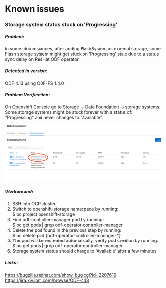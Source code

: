 # Known issues

###  Storage system status stuck on 'Progressing'
##### Problem: 
in some circumstances, after adding FlashSystem as external storage, some Flash storage system might get stuck on 'Progressing' state due to a status sync delay on RedHat ODF operator.
##### Detected in version: 
ODF 4.13 using ODF-FS 1.4.0 
##### Problem Verification: 
On Openshift Console go to Storage -> Data Foundation -> storage systems. Some storage systems might be stuck forever with a status of: "Progressing" and never changes to "Available".

![Storage-system-in-progressing-github3](storage-system-in-progressing2.png "storage-system")
##### Workaround:
1. SSH into OCP cluster
2. Switch to openshift-storage namespace by running:  <br>
$ oc project openshift-storage
3. Find odf-controller-manager pod by running:  <br>
$ oc get pods | grep odf-operator-controller-manager
4. Delete the pod found in the previous step by running:  <br>
$ oc delete pod {odf-operator-controller-manager-*}  
5. The pod will be recreated automatically, verify pod creation by running:  <br>
$ oc get pods | grep odf-operator-controller-manager  
6. Storage system status should change to 'Available' after a few minutes


##### Links:
https://bugzilla.redhat.com/show_bug.cgi?id=2207619 <br>
https://jira.xiv.ibm.com/browse/ODF-448  

